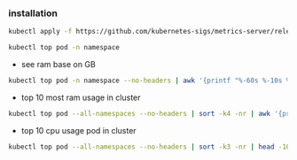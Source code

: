 ### installation 
```bash
kubectl apply -f https://github.com/kubernetes-sigs/metrics-server/releases/latest/download/components.yaml
```

```bash
kubectl top pod -n namespace
```

- see ram base on GB
```bash
kubectl top pod -n namespace --no-headers | awk '{printf "%-60s %-10s %.2f GB\n", $1, $2, $3 / 1024}'
```

- top 10 most ram usage in cluster
```bash
kubectl top pod --all-namespaces --no-headers | sort -k4 -nr | awk '{printf "%-15s %-50s %-10s %.2f GB\n", $1, $2, $3, $4 / 1024}' | head -10
```

- top 10 cpu usage pod in cluster
```bash
kubectl top pod --all-namespaces --no-headers | sort -k3 -nr | head -10
```
